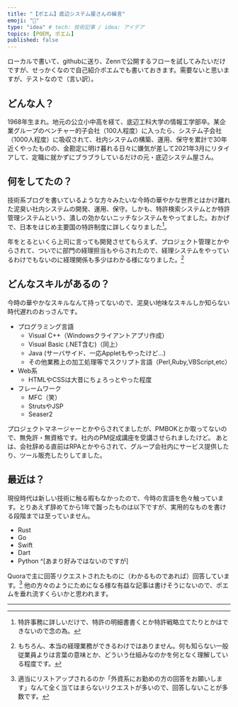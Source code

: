 ```yaml
---
title: "【ポエム】底辺システム屋さんの繰言"
emoji: "🔰"
type: "idea" # tech: 技術記事 / idea: アイデア
topics: [POEM, ポエム]
published: false
---
```

ローカルで書いて、githubに送り、Zennで公開するフローを試してみたいだけですが、せっかくなので自己紹介ポエムでも書いておきます。需要ないと思いますが、テストなので（言い訳）。

## どんな人？
1968年生まれ。地元の公立小中高を経て、底辺工科大学の情報工学部卒。某企業グループのベンチャー的子会社（100人程度）に入ったら、システム子会社（1000人程度）に吸収されて、社内システムの構築、運用、保守を累計で30年近くやったものの、金勘定に明け暮れる日々に嫌気が差して2021年3月にリタイアして、定職に就かずにブラブラしているだけの元・底辺システム屋さん。

## 何をしてたの？
技術系ブログを書いているような方々みたいな今時の華やかな世界とはかけ離れた泥臭い社内システムの開発、運用、保守。しかも、特許検索システムとか特許管理システムという、潰しの効かないニッチなシステムをやってました。おかげで、日本をはじめ主要国の特許制度に詳しくなりました[^1]。

年をとるといくら上司に言っても開発させてもらえず、プロジェクト管理とかやらされて、ついでに部門の経理担当もやらされたので、経理システムをやっているわけでもないのに経理関係も多少はわかる様になりました。[^2]

## どんなスキルがあるの？
今時の華やかなスキルなんて持ってないので、泥臭い地味なスキルしか知らない時代遅れのおっさんです。

* プログラミング言語
    * Visual C++（Windowsクライアントアプリ作成）
    * Visual Basic (.NET含む)（同上）
    * Java (サーバサイド、一応Appletもやったけど...)
    * その他業務上の加工処理等でスクリプト言語（Perl,Ruby,VBScript,etc）
* Web系
    * HTMLやCSSは大昔にちょろっとやった程度
* フレームワーク
    * MFC（笑）
    * StrutsやJSP
    * Seaser2

プロジェクトマネージャーとかやらされてましたが、PMBOKとか取ってないので、無免許・無資格です。社内のPM促成講座を受講させられましたけど。
あとは、会社辞める直前はRPAとかやらされて、グループ会社内にサービス提供したり、ツール販売したりしてました。

## 最近は？
現役時代は新しい技術に触る暇もなかったので、今時の言語を色々触っています。とりあえず辞めてから1年で齧ったものは以下ですが、実用的なものを書ける段階までは至っていません。
* Rust
* Go
* Swift
* Dart
* Python ^[あまり好みではないのですが]

Quoraで主に回答リクエストされたものに（わかるものであれば）回答しています。[^3]
他の方々のようにためになる様な有益な記事は書けそうにないので、ポエムを垂れ流すくらいかと思われます。

------
[^1]:特許事務に詳しいだけで、特許の明細書書くとか特許戦略立てたりとかはできないので念の為。
[^2]:もちろん、本当の経理業務ができるわけではありません。何も知らない一般従業員よりは言葉の意味とか、どういう仕組みなのかを何となく理解している程度です。
[^3]:適当にリストアップされるのか「外資系にお勤めの方の回答をお願いします」なんて全く当てはまらないリクエストが多いので、回答しないことが多数です。
